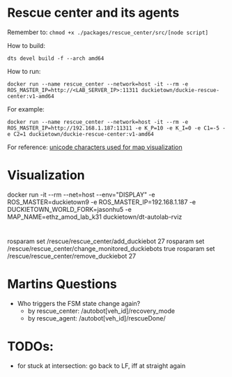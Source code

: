 # Rescue center and its agents

Remember to: `chmod +x ./packages/rescue_center/src/[node script]`


How to build:
```
dts devel build -f --arch amd64
```

How to run:
```
docker run --name rescue_center --network=host -it --rm -e ROS_MASTER_IP=http://<LAB_SERVER_IP>:11311 duckietown/duckie-rescue-center:v1-amd64
```

For example:
```
docker run --name rescue_center --network=host -it --rm -e ROS_MASTER_IP=http://192.168.1.187:11311 -e K_P=10 -e K_I=0 -e C1=-5 -e C2=1 duckietown/duckie-rescue-center:v1-amd64
```

For reference: [unicode characters used for map visualization](https://www.compart.com/en/unicode/block/U+2500)


# Visualization
  docker run -it --rm --net=host --env="DISPLAY" -e ROS_MASTER=duckietown9 -e ROS_MASTER_IP=192.168.1.187 -e DUCKIETOWN_WORLD_FORK=jasonhu5 -e MAP_NAME=ethz_amod_lab_k31 duckietown/dt-autolab-rviz


# 

rosparam set /rescue/rescue_center/add_duckiebot 27
rosparam set /rescue/rescue_center/change_monitored_duckiebots true
rosparam set /rescue/rescue_center/remove_duckiebot 27



# Martins Questions
- Who triggers the FSM state change again? 
    - by rescue_center: /autobot[veh_id]/recovery_mode 
    - by rescue_agent: /autobot[veh_id]/rescueDone/

# TODOs: 
- for stuck at intersection: go back to LF, iff at straight again
